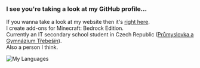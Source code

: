 ### I see you're taking a look at my GitHub profile...
If you wanna take a look at my website then it's [right here](https://icecraft.studio/).  
I create add-ons for Minecraft: Bedrock Edition.  
Currently an IT secondary school student in Czech Republic ([Průmyslovka a Gymnázium Třebešín](https://trebesin.cz)).  
Also a person I think.

![My Languages](https://github-readme-stats.vercel.app/api/top-langs/?username=PavelDobCZ23)
